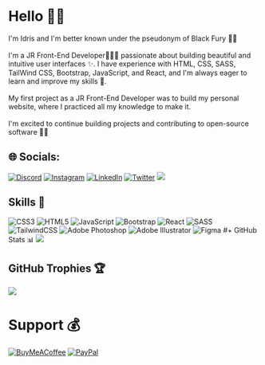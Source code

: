 # Hello 👋🏾
I'm Idris and I'm better known under the pseudonym of Black Fury ✌🏾<br><br>I'm a JR Front-End Developer👨🏾‍💻 passionate about building beautiful and intuitive user interfaces ✨. I have experience with HTML, CSS, SASS, TailWind CSS, Bootstrap, JavaScript, and React, and I'm always eager to learn and improve my skills 🎯.<br><br>My first project as a JR Front-End Developer was to build my personal website, where I practiced all my knowledge to make it.<br><br>I'm excited to continue building projects and contributing to open-source software ✊🏾


## 🌐 Socials:
[![Discord](https://img.shields.io/badge/Discord-%237289DA.svg?logo=discord&logoColor=white)](https://discord.gg/blackfury117) [![Instagram](https://img.shields.io/badge/Instagram-%23E4405F.svg?logo=Instagram&logoColor=white)](https://instagram.com/blackfury.117) [![LinkedIn](https://img.shields.io/badge/LinkedIn-%230077B5.svg?logo=linkedin&logoColor=white)](https://linkedin.com/in/linkedin.com/in/id-diallo) [![Twitter](https://img.shields.io/badge/Twitter-%231DA1F2.svg?logo=Twitter&logoColor=white)](https://twitter.com/blackfury117) [![](https://visitcount.itsvg.in/api?id=BlackFury117&icon=5&color=0)](https://visitcount.itsvg.in)

## Skills 🎯
![CSS3](https://img.shields.io/badge/css3-%231572B6.svg?style=for-the-badge&logo=css3&logoColor=white) ![HTML5](https://img.shields.io/badge/html5-%23E34F26.svg?style=for-the-badge&logo=html5&logoColor=white) ![JavaScript](https://img.shields.io/badge/javascript-%23323330.svg?style=for-the-badge&logo=javascript&logoColor=%23F7DF1E) ![Bootstrap](https://img.shields.io/badge/bootstrap-%23563D7C.svg?style=for-the-badge&logo=bootstrap&logoColor=white) ![React](https://img.shields.io/badge/react-%2320232a.svg?style=for-the-badge&logo=react&logoColor=%2361DAFB) ![SASS](https://img.shields.io/badge/SASS-hotpink.svg?style=for-the-badge&logo=SASS&logoColor=white) ![TailwindCSS](https://img.shields.io/badge/tailwindcss-%2338B2AC.svg?style=for-the-badge&logo=tailwind-css&logoColor=white) ![Adobe Photoshop](https://img.shields.io/badge/adobephotoshop-%2331A8FF.svg?style=for-the-badge&logo=adobephotoshop&logoColor=white) ![Adobe Illustrator](https://img.shields.io/badge/adobeillustrator-%23FF9A00.svg?style=for-the-badge&logo=adobeillustrator&logoColor=white) 	![Figma](https://img.shields.io/badge/figma-%23F24E1E.svg?style=for-the-badge&logo=figma&logoColor=white)
#+ GitHub Stats 📊
![](https://github-readme-stats.vercel.app/api/top-langs/?username=BlackFury117&theme=dark&hide_border=false&include_all_commits=false&count_private=false&layout=compact)

## GitHub Trophies 🏆
![](https://github-profile-trophy.vercel.app/?username=BlackFury117&theme=onedark&no-frame=false&no-bg=false&margin-w=4)

# Support 💰
  [![BuyMeACoffee](https://img.shields.io/badge/Buy%20Me%20a%20Coffee-ffdd00?style=for-the-badge&logo=buy-me-a-coffee&logoColor=black)](https://buymeacoffee.com/iddiallo117) [![PayPal](https://img.shields.io/badge/PayPal-00457C?style=for-the-badge&logo=paypal&logoColor=white)](https://paypal.me/iddiallo117) 

